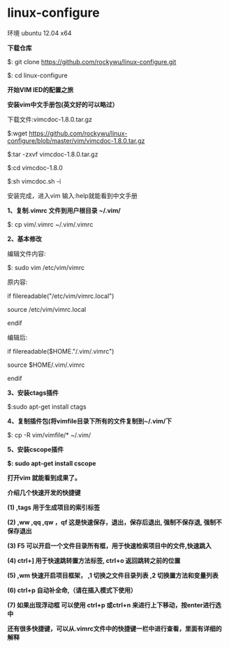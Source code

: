linux-configure
===============

环境 ubuntu 12.04 x64

<strong>下载仓库</strong>

$: git clone https://github.com/rockywu/linux-configure.git

$: cd linux-configure

<strong>开始VIM IED的配置之旅</strong>

<strong>安装vim中文手册包(英文好的可以略过）</strong>

下载文件:vimcdoc-1.8.0.tar.gz

$:wget https://github.com/rockywu/linux-configure/blob/master/vim/vimcdoc-1.8.0.tar.gz

$:tar -zxvf vimcdoc-1.8.0.tar.gz

$:cd vimcdoc-1.8.0

$:sh vimcdoc.sh -i

安装完成，进入vim 输入:help就能看到中文手册

<strong>1、复制.vimrc 文件到用户根目录 ~/.vim/</strong>

$: cp vim/.vimrc ~/.vim/.vimrc

<strong>2、基本修改</strong>

编辑文件内容:

$: sudo vim /etc/vim/vimrc 

原内容:

if filereadable("/etc/vim/vimrc.local")

  source /etc/vim/vimrc.local

endif

编辑后:

if filereadable($HOME."/.vim/.vimrc")

  source $HOME/.vim/.vimrc

endif

<strong>3、安装ctags插件</strong>

$:sudo apt-get install ctags

<strong>4、复制插件包(将vimfile目录下所有的文件复制到~/.vim/下</strong>

$: cp -R vim/vimfile/* ~/.vim/

<strong>5、安装cscope插件

$: sudo apt-get install cscope

打开vim 就能看到成果了。

介绍几个快速开发的快捷键

(1) ,tags 用于生成项目的索引标签

(2) ,ww ,qq ,qw ，qf 这是快速保存，退出，保存后退出, 强制不保存退, 强制不保存退出

(3) F5 可以开启一个文件目录所有框，用于快速检索项目中的文件,快速跳入

(4) ctrl+] 用于快速跳转置方法标签, ctrl+o 返回跳转之前的位置

(5) ,wm 快速开启项目框架， ,1 切换之文件目录列表 ,2 切换置方法和变量列表

(6) ctrl+p 自动补全命,（请在插入模式下使用）

(7) 如果出现浮动框 可以使用 ctrl+p 或ctrl+n 来进行上下移动，按enter进行选中

<strong>还有很多快捷键，可以从.vimrc文件中的快捷键一栏中进行查看，里面有详细的解释</strong>
